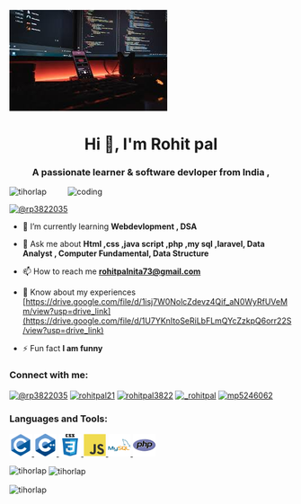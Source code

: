 ![github](https://github.com/tihorlap/tihorlap/blob/main/github.jpg)
<h1 align="center">Hi 👋, I'm Rohit pal</h1>
<h3 align="center">A passionate learner & software devloper from India ,</h3>

<img align="right" alt="coding" width="400" src="https://camo.githubusercontent.com/cae12fddd9d6982901d82580bdf321d81fb299141098ca1c2d4891870827bf17/68747470733a2f2f6d69726f2e6d656469756d2e636f6d2f6d61782f313336302f302a37513379765349765f7430696f4a2d5a2e676966">

<p align="left"> <img src="https://komarev.com/ghpvc/?username=tihorlap&label=Profile%20views&color=0e75b6&style=flat" alt="tihorlap" /> </p>

<p align="left"> <a href="https://twitter.com/@rp3822035" target="blank"><img src="https://img.shields.io/twitter/follow/@rp3822035?logo=twitter&style=for-the-badge" alt="@rp3822035" /></a> </p>

- 🌱 I’m currently learning **Webdevlopment , DSA**

- 💬 Ask me about **Html ,css ,java script ,php ,my sql ,laravel, Data Analyst , Computer Fundamental, Data Structure**

- 📫 How to reach me **rohitpalnita73@gmail.com**

- 📄 Know about my experiences [https://drive.google.com/file/d/1isj7W0NolcZdevz4Qif_aN0WyRfUVeMm/view?usp=drive_link](https://drive.google.com/file/d/1U7YKnItoSeRiLbFLmQYcZzkpQ6orr22S/view?usp=drive_link)

- ⚡ Fun fact **I am funny**

<h3 align="left">Connect with me:</h3>
<p align="left">
<a href="https://twitter.com/@rp3822035" target="blank"><img align="center" src="https://raw.githubusercontent.com/rahuldkjain/github-profile-readme-generator/master/src/images/icons/Social/twitter.svg" alt="@rp3822035" height="30" width="40" /></a>
<a href="https://linkedin.com/in/rohitpal21" target="blank"><img align="center" src="https://raw.githubusercontent.com/rahuldkjain/github-profile-readme-generator/master/src/images/icons/Social/linked-in-alt.svg" alt="rohitpal21" height="30" width="40" /></a>
<a href="https://instagram.com/rohitpal3822" target="blank"><img align="center" src="https://raw.githubusercontent.com/rahuldkjain/github-profile-readme-generator/master/src/images/icons/Social/instagram.svg" alt="rohitpal3822" height="30" width="40" /></a>
<a href="https://www.leetcode.com/_rohitpal" target="blank"><img align="center" src="https://raw.githubusercontent.com/rahuldkjain/github-profile-readme-generator/master/src/images/icons/Social/leet-code.svg" alt="_rohitpal" height="30" width="40" /></a>
<a href="https://auth.geeksforgeeks.org/user/mp5246062" target="blank"><img align="center" src="https://raw.githubusercontent.com/rahuldkjain/github-profile-readme-generator/master/src/images/icons/Social/geeks-for-geeks.svg" alt="mp5246062" height="30" width="40" /></a>
</p>

<h3 align="left">Languages and Tools:</h3>
<p align="left"> <a href="https://www.cprogramming.com/" target="_blank" rel="noreferrer"> <img src="https://raw.githubusercontent.com/devicons/devicon/master/icons/c/c-original.svg" alt="c" width="40" height="40"/> </a> <a href="https://www.w3schools.com/cpp/" target="_blank" rel="noreferrer"> <img src="https://raw.githubusercontent.com/devicons/devicon/master/icons/cplusplus/cplusplus-original.svg" alt="cplusplus" width="40" height="40"/> </a> <a href="https://www.w3schools.com/css/" target="_blank" rel="noreferrer"> <img src="https://raw.githubusercontent.com/devicons/devicon/master/icons/css3/css3-original-wordmark.svg" alt="css3" width="40" height="40"/> </a> <a href="https://developer.mozilla.org/en-US/docs/Web/JavaScript" target="_blank" rel="noreferrer"> <img src="https://raw.githubusercontent.com/devicons/devicon/master/icons/javascript/javascript-original.svg" alt="javascript" width="40" height="40"/> </a> <a href="https://www.mysql.com/" target="_blank" rel="noreferrer"> <img src="https://raw.githubusercontent.com/devicons/devicon/master/icons/mysql/mysql-original-wordmark.svg" alt="mysql" width="40" height="40"/> </a> <a href="https://www.php.net" target="_blank" rel="noreferrer"> <img src="https://raw.githubusercontent.com/devicons/devicon/master/icons/php/php-original.svg" alt="php" width="40" height="40"/> </a> </p>

<p><img align="left" src="https://github-readme-stats.vercel.app/api/top-langs?username=tihorlap&show_icons=true&locale=en&layout=compact" alt="tihorlap" /></p>

<p>&nbsp;<img align="center" src="https://github-readme-stats.vercel.app/api?username=tihorlap&show_icons=true&locale=en" alt="tihorlap" /></p>

<p><img align="center" src="https://github-readme-streak-stats.herokuapp.com/?user=tihorlap&" alt="tihorlap"/></p>
